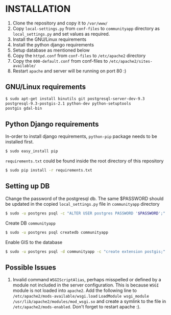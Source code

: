 INSTALLATION
============
1. Clone the repository and copy it to `/var/www/`
2. Copy `local-settings.py` from `conf-files` to `communityapp` directory as 
`local_settings.py` and set values as required.
3. Install the GNU/Linux requirements
4. Install the python django requirements
5. Setup database as mentioned below
6. Copy the `httpd.conf` from `conf-files` to `/etc/apache2` directory
7. Copy the `000-default.conf` from conf-files to 
`/etc/apache2/sites-available/`
7. Restart `apache` and server will be running on port 80 :)
## GNU/Linux requirements
```bash
$ sudo apt-get install binutils git postgresql-server-dev-9.3 
postgresql-9.3-postgis-2.1 python-dev python-setuptools
postgis gdal-bin
```
## Python Django requirements
In-order to install django requirements, `python-pip` package needs to be
installed first. 
```bash
$ sudo easy_install pip
```
`requirements.txt` could be found inside the root directory of this 
repository
```bash
$ sudo pip install -r requirements.txt
```
## Setting up DB
Change the password of the postgresql db. The same $PASSWORD should be 
updated in the copied `local_settings.py` file in `communityapp` directory
```bash
$ sudo -u postgres psql -c "ALTER USER postgres PASSWORD '$PASSWORD';"
```
Create DB `communityapp`
```bash
$ sudo -u postgres psql createdb communityapp
```
Enable GIS to the database
```bash
$ sudo -u postgres psql -d communityapp -c "create extension postgis;"
```
## Possible Issues
1. Invalid command `WSGIScriptAlias`, perhaps misspelled or defined by a 
module not included in the server configuration.
This is because `WSGI` module is not loaded into `apache2`. Add the 
following line to `/etc/apache2/mods-available/wsgi.load`
`LoadModule wsgi_module /usr/lib/apache2/modules/mod_wsgi.so` and create
a symlink to the file in `/etc/apache2/mods-enabled`. Don't forget to 
restart apache :).
